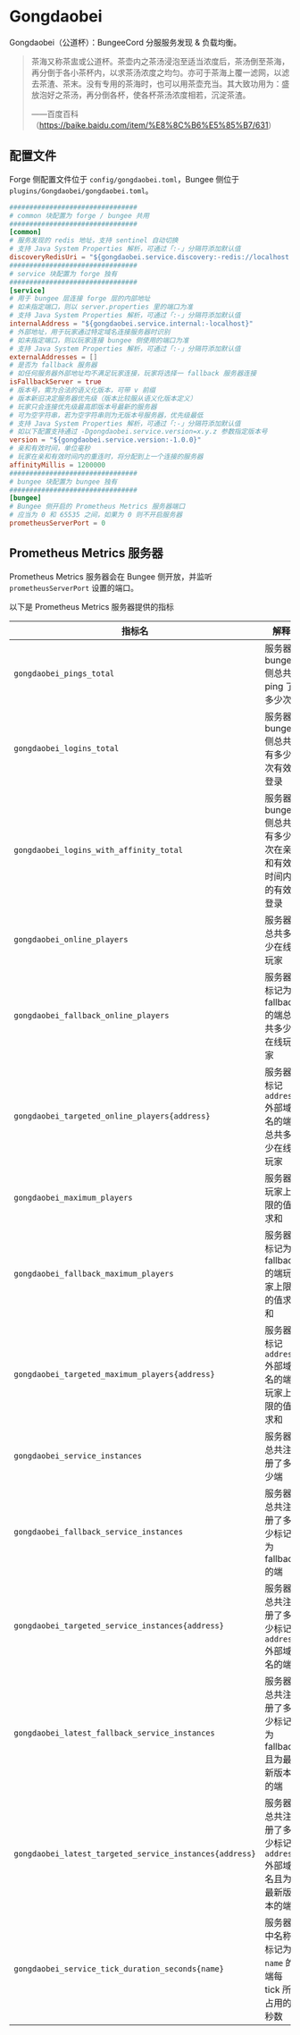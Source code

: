 # Gongdaobei

Gongdaobei（公道杯）：BungeeCord 分服服务发现 & 负载均衡。

> 茶海又称茶盅或公道杯。茶壶内之茶汤浸泡至适当浓度后，茶汤倒至茶海，再分倒于各小茶杯内，以求茶汤浓度之均匀。亦可于茶海上覆一滤网，以滤去茶渣、茶末。没有专用的茶海时，也可以用茶壶充当。其大致功用为：盛放泡好之茶汤，再分倒各杯，使各杯茶汤浓度相若，沉淀茶渣。
> 
> ——百度百科（<https://baike.baidu.com/item/%E8%8C%B6%E5%85%B7/631>）

## 配置文件

Forge 侧配置文件位于 `config/gongdaobei.toml`，Bungee 侧位于 `plugins/Gongdaobei/gongdaobei.toml`。

```toml
################################
# common 块配置为 forge / bungee 共用
################################
[common]
# 服务发现的 redis 地址，支持 sentinel 自动切换
# 支持 Java System Properties 解析，可通过「:-」分隔符添加默认值
discoveryRedisUri = "${gongdaobei.service.discovery:-redis://localhost:6379/0}"
################################
# service 块配置为 forge 独有
################################
[service]
# 用于 bungee 层连接 forge 层的内部地址
# 如未指定端口，则以 server.properties 里的端口为准
# 支持 Java System Properties 解析，可通过「:-」分隔符添加默认值
internalAddress = "${gongdaobei.service.internal:-localhost}"
# 外部地址，用于玩家通过特定域名连接服务器时识别
# 如未指定端口，则以玩家连接 bungee 侧使用的端口为准
# 支持 Java System Properties 解析，可通过「:-」分隔符添加默认值
externalAddresses = []
# 是否为 fallback 服务器
# 如任何服务器外部地址均不满足玩家连接，玩家将选择一 fallback 服务器连接
isFallbackServer = true
# 版本号，需为合法的语义化版本，可带 v 前缀
# 版本新旧决定服务器优先级（版本比较服从语义化版本定义）
# 玩家只会连接优先级最高即版本号最新的服务器
# 可为空字符串，若为空字符串则为无版本号服务器，优先级最低
# 支持 Java System Properties 解析，可通过「:-」分隔符添加默认值
# 如以下配置支持通过 -Dgongdaobei.service.version=x.y.z 参数指定版本号
version = "${gongdaobei.service.version:-1.0.0}"
# 亲和有效时间，单位毫秒
# 玩家在亲和有效时间内的重连时，将分配到上一个连接的服务器
affinityMillis = 1200000
################################
# bungee 块配置为 bungee 独有
################################
[bungee]
# Bungee 侧开启的 Prometheus Metrics 服务器端口
# 应当为 0 和 65535 之间，如果为 0 则不开启服务器
prometheusServerPort = 0
```

## Prometheus Metrics 服务器

Prometheus Metrics 服务器会在 Bungee 侧开放，并监听 `prometheusServerPort` 设置的端口。

以下是 Prometheus Metrics 服务器提供的指标

| 指标名                                                     | 解释                                  |
|---------------------------------------------------------|-------------------------------------|
| `gongdaobei_pings_total`                                | 服务器 bungee 侧总共 ping 了多少次            |
| `gongdaobei_logins_total`                               | 服务器 bungee 侧总共有多少次有效登录              |
| `gongdaobei_logins_with_affinity_total`                 | 服务器 bungee 侧总共有多少次在亲和有效时间内的有效登录     |
| `gongdaobei_online_players`                             | 服务器总共多少在线玩家                         |
| `gongdaobei_fallback_online_players`                    | 服务器标记为 fallback 的端总共多少在线玩家          |
| `gongdaobei_targeted_online_players{address}`           | 服务器标记 `address` 外部域名的端总共多少在线玩家      |
| `gongdaobei_maximum_players`                            | 服务器玩家上限的值求和                         |
| `gongdaobei_fallback_maximum_players`                   | 服务器标记为 fallback 的端玩家上限的值求和          |
| `gongdaobei_targeted_maximum_players{address}`          | 服务器标记 `address` 外部域名的端玩家上限的值求和      |
| `gongdaobei_service_instances`                          | 服务器总共注册了多少端                         |
| `gongdaobei_fallback_service_instances`                 | 服务器总共注册了多少标记为 fallback 的端           |
| `gongdaobei_targeted_service_instances{address}`        | 服务器总共注册了多少标记 `address` 外部域名的端       |
| `gongdaobei_latest_fallback_service_instances`          | 服务器总共注册了多少标记为 fallback 且为最新版本的端     |
| `gongdaobei_latest_targeted_service_instances{address}` | 服务器总共注册了多少标记 `address` 外部域名且为最新版本的端 |
| `gongdaobei_service_tick_duration_seconds{name}`        | 服务器中名称标记为 `name` 的端每 tick 所占用的秒数    |